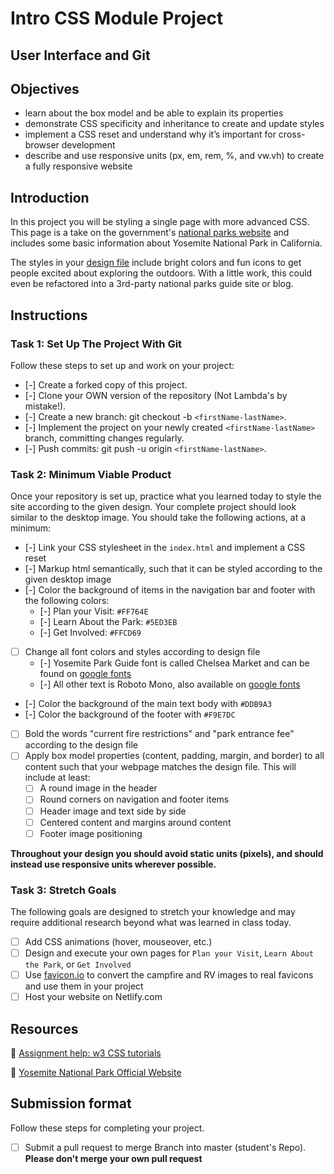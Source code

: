 # Intro CSS Module Project

## User Interface and Git

## Objectives

- learn about the box model and be able to explain its properties
- demonstrate CSS specificity and inheritance to create and update styles
- implement a CSS reset and understand why it’s important for cross-browser development
- describe and use responsive units (px, em, rem, %, and vw.vh) to create a fully responsive website

## Introduction

In this project you will be styling a single page with more advanced CSS. This page is a take on the government's [national parks website](https://www.nps.gov/yose/index.htm) and includes some basic information about Yosemite National Park in California.

The styles in your [design file](/design/desktop.jpg) include bright colors and fun icons to get people excited about exploring the outdoors. With a little work, this could even be refactored into a 3rd-party national parks guide site or blog.

## Instructions

### Task 1: Set Up The Project With Git

Follow these steps to set up and work on your project:

- [-] Create a forked copy of this project.
- [-] Clone your OWN version of the repository (Not Lambda's by mistake!).
- [-] Create a new branch: git checkout -b `<firstName-lastName>`.
- [-] Implement the project on your newly created `<firstName-lastName>` branch, committing changes regularly.
- [-] Push commits: git push -u origin `<firstName-lastName>`.

### Task 2: Minimum Viable Product

Once your repository is set up, practice what you learned today to style the site according to the given design. Your complete project should look similar to the desktop image. You should take the following actions, at a minimum:

- [-] Link your CSS stylesheet in the `index.html` and implement a CSS reset 
- [-] Markup html semantically, such that it can be styled according to the given desktop image
- [-] Color the background of items in the navigation bar and footer with the following colors:
  - [-] Plan your Visit: `#FF764E`
  - [-] Learn About the Park: `#5ED3EB`
  - [-] Get Involved: `#FFCD69`
- [ ] Change all font colors and styles according to design file
  - [-] Yosemite Park Guide font is called Chelsea Market and can be found on [google fonts](https://fonts.google.com/specimen/Chelsea+Market)
  - [-] All other text is Roboto Mono, also available on [google fonts](https://fonts.google.com/specimen/Roboto+Mono)
- [-] Color the background of the main text body with `#DDB9A3`
- [-] Color the background of the footer with `#F9E7DC`
- [ ] Bold the words "current fire restrictions" and "park entrance fee" according to the design file
- [ ] Apply box model properties (content, padding, margin, and border) to all content such that your webpage matches the design file. This will include at least:
  - [ ] A round image in the header
  - [ ] Round corners on navigation and footer items
  - [ ] Header image and text side by side
  - [ ] Centered content and margins around content
  - [ ] Footer image positioning

**Throughout your design you should avoid static units (pixels), and should instead use responsive units wherever possible.**


### Task 3: Stretch Goals

The following goals are designed to stretch your knowledge and may require additional research beyond what was learned in class today.

- [ ] Add CSS animations (hover, mouseover, etc.)
- [ ] Design and execute your own pages for `Plan your Visit`, `Learn About the Park`, or `Get Involved`
- [ ] Use [favicon.io](https://favicon.io/favicon-converter/) to convert the campfire and RV images to real favicons and use them in your project
- [ ] Host your website on Netlify.com

## Resources

👋 [Assignment help: w3 CSS tutorials](https://www.w3schools.com/css/)

👀 [Yosemite National Park Official Website](https://www.nps.gov/yose/index.htm)

## Submission format

Follow these steps for completing your project.

- [ ] Submit a pull request to merge <firstName-lastName> Branch into master (student's  Repo). **Please don't merge your own pull request**

